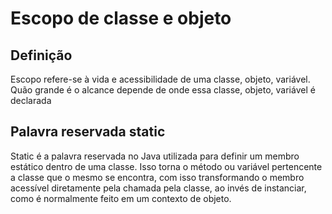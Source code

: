 # Escopo de classe e objeto

## Definição

Escopo refere-se à vida e acessibilidade de uma classe, objeto, variável. Quão grande é o alcance depende de onde essa classe, objeto, variável é declarada

## Palavra reservada static

Static é a palavra reservada no Java utilizada para definir um membro estático dentro de uma classe. Isso torna o método ou variável pertencente a classe que o mesmo se encontra, com isso transformando o membro acessível diretamente pela chamada pela classe, ao invés de instanciar, como é normalmente feito em um contexto de objeto.